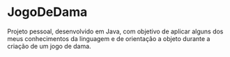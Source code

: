 # JogoDeDama
Projeto pessoal, desenvolvido em Java, com objetivo de aplicar alguns dos meus conhecimentos da linguagem e de orientação a objeto durante a criação de um jogo de dama. 
